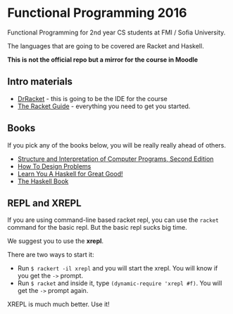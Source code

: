 # Functional Programming 2016

Functional Programming for 2nd year CS students at FMI / Sofia University.

The languages that are going to be covered are Racket and Haskell.

**This is not the official repo but a mirror for the course in Moodle**

## Intro materials

* [DrRacket](http://download.racket-lang.org/) - this is going to be the IDE for the course
* [The Racket Guide](http://docs.racket-lang.org/guide/index.html) - everything you need to get you started.

## Books

If you pick any of the books below, you will be really really ahead of others.

* [Structure and Interpretation of Computer Programs, Second Edition](https://mitpress.mit.edu/sicp/full-text/book/book-Z-H-4.html#%_toc_start)
* [How To Design Problems](http://www.htdp.org/)
* [Learn You A Haskell for Great Good!](http://learnyouahaskell.com/)
* [The Haskell Book](http://haskellbook.com/)

## REPL and XREPL

If you are using command-line based racket repl, you can use the `racket` command for the basic repl. But the basic repl sucks big time.

We suggest you to use the **xrepl**.

There are two ways to start it:

* Run `$ rackert -il xrepl` and you will start the xrepl. You will know if you get the `->` prompt.
* Run `$ racket` and inside it, type `(dynamic-require 'xrepl #f)`. You will get the `->` prompt again.

XREPL is much much better. Use it!
